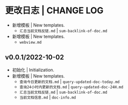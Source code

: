 # 更改日志 | CHANGE LOG

- 新增模板 | New templates.
  - `汇总当前文档反链.md` | `sum-backlink-of-doc.md`
- 新增模板 | New templates.
  - `webview.md`

## v0.0.1/2022-10-02

- 初始化 | Initialization.
- 新增模板 | New templates.
  - `查询今日更新的文档.md` | `query-updated-doc-today.md`
  - `查询24小时内更新的文档.md` | `query-updated-doc-24H.md`
  - `汇总当前文档反链.md` | `sum-backlink-of-doc.md`
  - `当前文档信息.md` | `doc-info.md`
